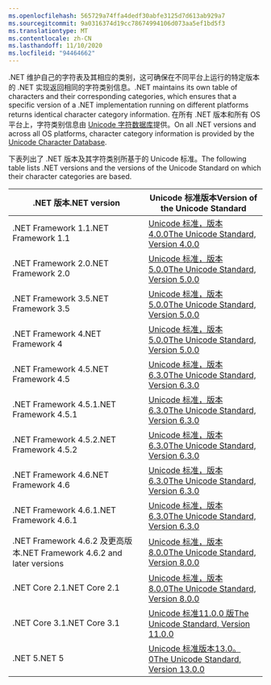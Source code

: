 ```yaml
---
ms.openlocfilehash: 565729a74ffa4dedf30abfe3125d7d613ab929a7
ms.sourcegitcommit: 9a0316374d19cc78674994106d073aa5ef1bd5f3
ms.translationtype: MT
ms.contentlocale: zh-CN
ms.lasthandoff: 11/10/2020
ms.locfileid: "94464662"
---
```

<span data-ttu-id="fd06d-101">.NET 维护自己的字符表及其相应的类别，这可确保在不同平台上运行的特定版本的 .NET 实现返回相同的字符类别信息。</span><span class="sxs-lookup"><span data-stu-id="fd06d-101">.NET maintains its own table of characters and their corresponding categories, which ensures that a specific version of a .NET implementation running on different platforms returns identical character category information.</span></span> <span data-ttu-id="fd06d-102">在所有 .NET 版本和所有 OS 平台上，字符类别信息由 [Unicode 字符数据库](https://www.unicode.org/ucd/)提供。</span><span class="sxs-lookup"><span data-stu-id="fd06d-102">On all .NET versions and across all OS platforms, character category information is provided by the [Unicode Character Database](https://www.unicode.org/ucd/).</span></span>

<span data-ttu-id="fd06d-103">下表列出了 .NET 版本及其字符类别所基于的 Unicode 标准。</span><span class="sxs-lookup"><span data-stu-id="fd06d-103">The following table lists .NET versions and the versions of the Unicode Standard on which their character categories are based.</span></span>

|<span data-ttu-id="fd06d-104">.NET 版本</span><span class="sxs-lookup"><span data-stu-id="fd06d-104">.NET version</span></span>|<span data-ttu-id="fd06d-105">Unicode 标准版本</span><span class="sxs-lookup"><span data-stu-id="fd06d-105">Version of the Unicode Standard</span></span>|
|----------------------------|-------------------------------------|
|<span data-ttu-id="fd06d-106">.NET Framework 1.1</span><span class="sxs-lookup"><span data-stu-id="fd06d-106">.NET Framework 1.1</span></span>|[<span data-ttu-id="fd06d-107">Unicode 标准，版本 4.0.0</span><span class="sxs-lookup"><span data-stu-id="fd06d-107">The Unicode Standard, Version 4.0.0</span></span>](https://www.unicode.org/versions/Unicode4.0.0/)|
|<span data-ttu-id="fd06d-108">.NET Framework 2.0</span><span class="sxs-lookup"><span data-stu-id="fd06d-108">.NET Framework 2.0</span></span>|[<span data-ttu-id="fd06d-109">Unicode 标准，版本 5.0.0</span><span class="sxs-lookup"><span data-stu-id="fd06d-109">The Unicode Standard, Version 5.0.0</span></span>](https://www.unicode.org/versions/Unicode5.0.0)|
|<span data-ttu-id="fd06d-110">.NET Framework 3.5</span><span class="sxs-lookup"><span data-stu-id="fd06d-110">.NET Framework 3.5</span></span>|[<span data-ttu-id="fd06d-111">Unicode 标准，版本 5.0.0</span><span class="sxs-lookup"><span data-stu-id="fd06d-111">The Unicode Standard, Version 5.0.0</span></span>](https://www.unicode.org/versions/Unicode5.0.0)|
|<span data-ttu-id="fd06d-112">.NET Framework 4</span><span class="sxs-lookup"><span data-stu-id="fd06d-112">.NET Framework 4</span></span>|[<span data-ttu-id="fd06d-113">Unicode 标准，版本 5.0.0</span><span class="sxs-lookup"><span data-stu-id="fd06d-113">The Unicode Standard, Version 5.0.0</span></span>](https://www.unicode.org/versions/Unicode5.0.0)|
|<span data-ttu-id="fd06d-114">.NET Framework 4.5</span><span class="sxs-lookup"><span data-stu-id="fd06d-114">.NET Framework 4.5</span></span>|[<span data-ttu-id="fd06d-115">Unicode 标准，版本 6.3.0</span><span class="sxs-lookup"><span data-stu-id="fd06d-115">The Unicode Standard, Version 6.3.0</span></span>](https://www.unicode.org/versions/Unicode6.3.0/)|
|<span data-ttu-id="fd06d-116">.NET Framework 4.5.1</span><span class="sxs-lookup"><span data-stu-id="fd06d-116">.NET Framework 4.5.1</span></span>|[<span data-ttu-id="fd06d-117">Unicode 标准，版本 6.3.0</span><span class="sxs-lookup"><span data-stu-id="fd06d-117">The Unicode Standard, Version 6.3.0</span></span>](https://www.unicode.org/versions/Unicode6.3.0/)|
|<span data-ttu-id="fd06d-118">.NET Framework 4.5.2</span><span class="sxs-lookup"><span data-stu-id="fd06d-118">.NET Framework 4.5.2</span></span>|[<span data-ttu-id="fd06d-119">Unicode 标准，版本 6.3.0</span><span class="sxs-lookup"><span data-stu-id="fd06d-119">The Unicode Standard, Version 6.3.0</span></span>](https://www.unicode.org/versions/Unicode6.3.0/)|
|<span data-ttu-id="fd06d-120">.NET Framework 4.6</span><span class="sxs-lookup"><span data-stu-id="fd06d-120">.NET Framework 4.6</span></span>|[<span data-ttu-id="fd06d-121">Unicode 标准，版本 6.3.0</span><span class="sxs-lookup"><span data-stu-id="fd06d-121">The Unicode Standard, Version 6.3.0</span></span>](https://www.unicode.org/versions/Unicode6.3.0/)|
|<span data-ttu-id="fd06d-122">.NET Framework 4.6.1</span><span class="sxs-lookup"><span data-stu-id="fd06d-122">.NET Framework 4.6.1</span></span>|[<span data-ttu-id="fd06d-123">Unicode 标准，版本 6.3.0</span><span class="sxs-lookup"><span data-stu-id="fd06d-123">The Unicode Standard, Version 6.3.0</span></span>](https://www.unicode.org/versions/Unicode6.3.0/)|
|<span data-ttu-id="fd06d-124">.NET Framework 4.6.2 及更高版本</span><span class="sxs-lookup"><span data-stu-id="fd06d-124">.NET Framework 4.6.2 and later versions</span></span>|[<span data-ttu-id="fd06d-125">Unicode 标准，版本 8.0.0</span><span class="sxs-lookup"><span data-stu-id="fd06d-125">The Unicode Standard, Version 8.0.0</span></span>](https://www.unicode.org/versions/Unicode8.0.0/)|
|<span data-ttu-id="fd06d-126">.NET Core 2.1</span><span class="sxs-lookup"><span data-stu-id="fd06d-126">.NET Core 2.1</span></span>|[<span data-ttu-id="fd06d-127">Unicode 标准，版本 8.0.0</span><span class="sxs-lookup"><span data-stu-id="fd06d-127">The Unicode Standard, Version 8.0.0</span></span>](https://www.unicode.org/versions/Unicode8.0.0/)|
|<span data-ttu-id="fd06d-128">.NET Core 3.1</span><span class="sxs-lookup"><span data-stu-id="fd06d-128">.NET Core 3.1</span></span>|[<span data-ttu-id="fd06d-129">Unicode 标准11.0.0 版</span><span class="sxs-lookup"><span data-stu-id="fd06d-129">The Unicode Standard, Version 11.0.0</span></span>](https://www.unicode.org/versions/Unicode11.0.0/)|
|<span data-ttu-id="fd06d-130">.NET 5</span><span class="sxs-lookup"><span data-stu-id="fd06d-130">.NET 5</span></span>|[<span data-ttu-id="fd06d-131">Unicode 标准版本13.0。0</span><span class="sxs-lookup"><span data-stu-id="fd06d-131">The Unicode Standard, Version 13.0.0</span></span>](https://www.unicode.org/versions/Unicode13.0.0/)|

